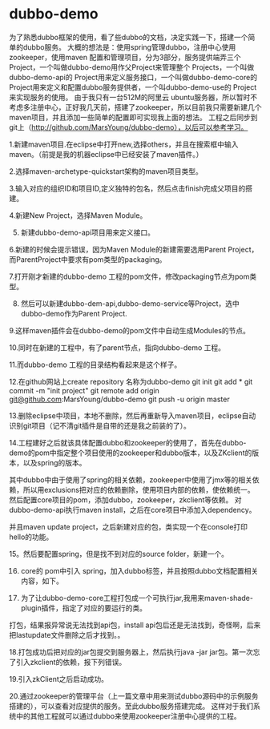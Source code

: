 # dubbo-demo
为了熟悉dubbo框架的使用，看了些dubbo的文档，决定实践一下，搭建一个简单的dubbo服务。
大概的想法是：使用spring管理dubbo，注册中心使用zookeeper，使用maven 配置和管理项目，分为3部分，服务提供端弄三个Project，一个叫做dubbo-demo用作父Project来管理整个 Projects，一个叫做dubbo-demo-api的 Project用来定义服务接口，一个叫做dubbo-demo-core的 Project用来定义和配置dubbo服务提供者，一个叫dubbo-demo-use的 Project来实现服务的使用。
由于我只有一台512M的阿里云 ubuntu服务器，所以暂时不考虑多注册中心，正好我几天前，搭建了zookeeper，所以目前我只需要新建几个maven项目，并且添加一些简单的配置即可实现我上面的想法。
工程之后同步到git上（http://github.com/MarsYoung/dubbo-demo），以后可以参考学习。


1.新建maven项目.在eclipse中打开new,选择others，并且在搜索框中输入maven。（前提是我的机器eclipse中已经安装了maven插件。）


2.选择maven-archetype-quickstart架构的maven项目类型。


3.输入对应的组织ID和项目ID,定义独特的包名，然后点击finish完成父项目的搭建。


4.新建New Project，选择Maven Module。

5. 新建dubbo-demo-api项目用来定义接口。

6.新建的时候会提示错误，因为Maven Module的新建需要选用Parent Project，而ParentProject中要求有pom类型的packaging。

7.打开刚才新建的dubbo-demo 工程的pom文件，修改packaging节点为pom类型。


8. 然后可以新建dubbo-dem-api,dubbo-demo-service等Project，选中dubbo-demo作为Parent Project.


9.这样maven插件会在dubbo-demo的pom文件中自动生成Modules的节点。



10.同时在新建的工程中，有了parent节点，指向dubbo-demo 工程。


11.而dubbo-demo 工程的目录结构看起来是这个样子。


12.在github网站上create repository  名称为dubbo-demo
git init
git add *
git commit -m "init project"
git remote add origin git@github.com:MarsYoung/dubbo-demo
git push -u origin master

13.删除eclipse中项目，本地不删除，然后再重新导入maven项目，eclipse自动识别git项目（记不清git插件是自带的还是我之前装的了）。
  

14.工程建好之后就该具体配置dubbo和zookeeper的使用了，首先在dubbo-demo的pom中指定整个项目使用的zookeeper和dubbo版本，以及ZKclient的版本，以及spring的版本。

其中dubbo中由于使用了spring的相关依赖，zookeeper中使用了jmx等的相关依赖，所以用exclusions把对应的依赖删除，使用项目内部的依赖，使依赖统一。
然后配置core项目的pom，添加dubbo，zookeeper，zkclient等依赖。
对dubbo-demo-api执行maven install，之后在core项目中添加入dependency。

并且maven update project，之后新建对应的包，类实现一个在console打印hello的功能。



15。然后要配置spring，但是找不到对应的source folder，新建一个。


16. core的 pom中引入 spring，加入dubbo标签，并且按照dubbo文档配置相关内容，如下。

17. 为了让dubbo-demo-core工程打包成一个可执行jar,我用来maven-shade-plugin插件，指定了对应的要运行的类。


打包，结果报异常说无法找到api包，install api包后还是无法找到，奇怪啊，后来把lastupdate文件删除之后才找到。。

18.打包成功后把对应的jar包提交到服务器上，然后执行java -jar jar包。第一次忘了引入zkclient的依赖，报下列错误。


19.引入zkClient之后启动成功。




20.通过zookeeper的管理平台（上一篇文章中用来测试dubbo源码中的示例服务搭建的），可以查看对应提供的服务。至此dubbo服务搭建完成。
这样对于我们系统中的其他工程就可以通过dubbo来使用zookeeper注册中心提供的工程。
